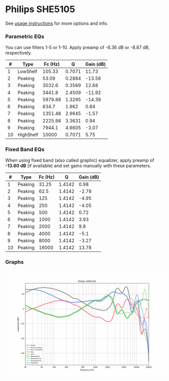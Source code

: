 # Philips SHE5105
See [usage instructions](https://github.com/jaakkopasanen/AutoEq#usage) for more options and info.

### Parametric EQs
You can use filters 1-5 or 1-10. Apply preamp of -8.36 dB or -8.87 dB, respectively.

|   # | Type      |   Fc (Hz) |      Q |   Gain (dB) |
|-----|-----------|-----------|--------|-------------|
|   1 | LowShelf  |    105.33 | 0.7071 |       11.73 |
|   2 | Peaking   |     53.09 | 0.2884 |      -13.56 |
|   3 | Peaking   |   3032.6  | 0.3569 |       12.68 |
|   4 | Peaking   |   3441.8  | 2.4509 |      -11.92 |
|   5 | Peaking   |   5979.88 | 1.3295 |      -14.39 |
|   6 | Peaking   |    834.7  | 1.962  |        0.84 |
|   7 | Peaking   |   1351.48 | 2.9645 |       -1.57 |
|   8 | Peaking   |   2225.98 | 3.3631 |        0.94 |
|   9 | Peaking   |   7944.1  | 4.6605 |       -3.07 |
|  10 | HighShelf |  10000    | 0.7071 |        5.75 |

### Fixed Band EQs
When using fixed band (also called graphic) equalizer, apply preamp of **-13.60 dB** (if available) and set gains manually with these parameters.

|   # | Type    |   Fc (Hz) |      Q |   Gain (dB) |
|-----|---------|-----------|--------|-------------|
|   1 | Peaking |     31.25 | 1.4142 |        0.98 |
|   2 | Peaking |     62.5  | 1.4142 |       -2.78 |
|   3 | Peaking |    125    | 1.4142 |       -4.95 |
|   4 | Peaking |    250    | 1.4142 |       -4.05 |
|   5 | Peaking |    500    | 1.4142 |        0.72 |
|   6 | Peaking |   1000    | 1.4142 |        3.93 |
|   7 | Peaking |   2000    | 1.4142 |        9.8  |
|   8 | Peaking |   4000    | 1.4142 |       -5.1  |
|   9 | Peaking |   8000    | 1.4142 |       -3.27 |
|  10 | Peaking |  16000    | 1.4142 |       13.78 |

### Graphs
![](./Philips%20SHE5105.png)
